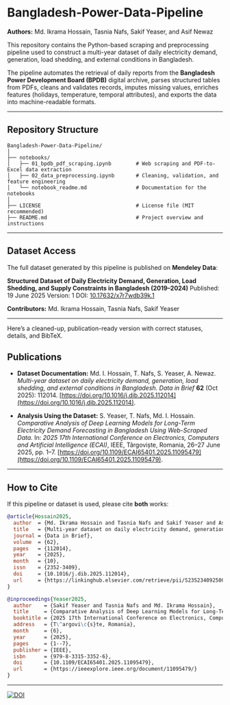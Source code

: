 # Bangladesh-Power-Data-Pipeline

**Authors:** Md. Ikrama Hossain, Tasnia Nafs, Sakif Yeaser, and Asif Newaz

This repository contains the Python-based scraping and preprocessing pipeline used to construct a multi-year dataset of daily electricity demand, generation, load shedding, and external conditions in Bangladesh.

The pipeline automates the retrieval of daily reports from the **Bangladesh Power Development Board (BPDB)** digital archive, parses structured tables from PDFs, cleans and validates records, imputes missing values, enriches features (holidays, temperature, temporal attributes), and exports the data into machine-readable formats.

---

## Repository Structure

```
Bangladesh-Power-Data-Pipeline/
│
├── notebooks/  
│   ├── 01_bpdb_pdf_scraping.ipynb        # Web scraping and PDF-to-Excel data extraction  
│   ├── 02_data_preprocessing.ipynb       # Cleaning, validation, and feature engineering  
│   └── notebook_readme.md                # Documentation for the notebooks  
│
├── LICENSE                               # License file (MIT recommended)  
├── README.md                             # Project overview and instructions  
```

---

## Dataset Access

The full dataset generated by this pipeline is published on **Mendeley Data**:

**Structured Dataset of Daily Electricity Demand, Generation, Load Shedding, and Supply Constraints in Bangladesh (2019–2024)**
Published: 19 June 2025
Version: 1
DOI: [10.17632/x7r7wdb39k.1](https://doi.org/10.17632/x7r7wdb39k.1)

**Contributors:** Md. Ikrama Hossain, Tasnia Nafs, Sakif Yeaser

---

Here’s a cleaned-up, publication-ready version with correct statuses, details, and BibTeX.

## Publications

* **Dataset Documentation:**
  Md. I. Hossain, T. Nafs, S. Yeaser, A. Newaz.
  *Multi-year dataset on daily electricity demand, generation, load shedding, and external conditions in Bangladesh.*
  *Data in Brief* **62** (Oct 2025): 112014. [https://doi.org/10.1016/j.dib.2025.112014](https://doi.org/10.1016/j.dib.2025.112014).

* **Analysis Using the Dataset:**
  S. Yeaser, T. Nafs, Md. I. Hossain.
  *Comparative Analysis of Deep Learning Models for Long-Term Electricity Demand Forecasting in Bangladesh Using Web-Scraped Data.*
  In: *2025 17th International Conference on Electronics, Computers and Artificial Intelligence (ECAI)*, IEEE, Târgoviște, Romania, 26–27 June 2025, pp. 1–7. [https://doi.org/10.1109/ECAI65401.2025.11095479](https://doi.org/10.1109/ECAI65401.2025.11095479).

---

## How to Cite

If this pipeline or dataset is used, please cite **both** works:

```bibtex
@article{Hossain2025,
  author  = {Md. Ikrama Hossain and Tasnia Nafs and Sakif Yeaser and Asif Newaz},
  title   = {Multi-year dataset on daily electricity demand, generation, load shedding, and external conditions in Bangladesh},
  journal = {Data in Brief},
  volume  = {62},
  pages   = {112014},
  year    = {2025},
  month   = {10},
  issn    = {2352-3409},
  doi     = {10.1016/j.dib.2025.112014},
  url     = {https://linkinghub.elsevier.com/retrieve/pii/S235234092500736X}
}

@inproceedings{Yeaser2025,
  author    = {Sakif Yeaser and Tasnia Nafs and Md. Ikrama Hossain},
  title     = {Comparative Analysis of Deep Learning Models for Long-Term Electricity Demand Forecasting in Bangladesh Using Web-Scraped Data},
  booktitle = {2025 17th International Conference on Electronics, Computers and Artificial Intelligence (ECAI)},
  address   = {T\^argovi\c{s}te, Romania},
  month     = {6},
  year      = {2025},
  pages     = {1--7},
  publisher = {IEEE},
  isbn      = {979-8-3315-3352-6},
  doi       = {10.1109/ECAI65401.2025.11095479},
  url       = {https://ieeexplore.ieee.org/document/11095479/}
}
```

---


[![DOI](https://zenodo.org/badge/1039021489.svg)](https://doi.org/10.5281/zenodo.16886303)
